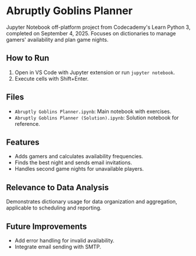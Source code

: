 # Abruptly Goblins Planner
Jupyter Notebook off-platform project from Codecademy's Learn Python 3, completed on September 4, 2025.
Focuses on dictionaries to manage gamers' availability and plan game nights.

## How to Run
1. Open in VS Code with Jupyter extension or run `jupyter notebook`.
2. Execute cells with Shift+Enter.

## Files
- `Abruptly Goblins Planner.ipynb`: Main notebook with exercises.
- `Abruptly Goblins Planner (Solution).ipynb`: Solution notebook for reference.

## Features
- Adds gamers and calculates availability frequencies.
- Finds the best night and sends email invitations.
- Handles second game nights for unavailable players.

## Relevance to Data Analysis
Demonstrates dictionary usage for data organization and aggregation, applicable to scheduling and reporting.

## Future Improvements
- Add error handling for invalid availability.
- Integrate email sending with SMTP.
